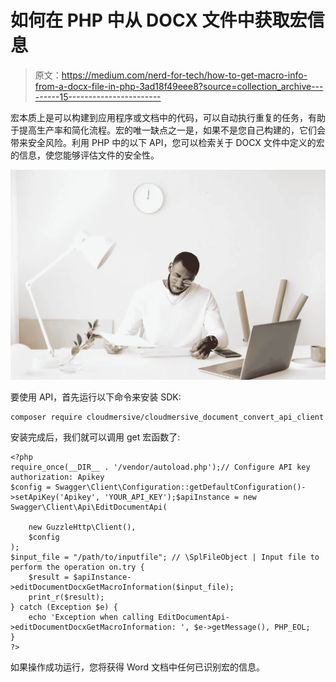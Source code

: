 # 如何在 PHP 中从 DOCX 文件中获取宏信息

> 原文：<https://medium.com/nerd-for-tech/how-to-get-macro-info-from-a-docx-file-in-php-3ad18f49eee8?source=collection_archive---------15----------------------->

宏本质上是可以构建到应用程序或文档中的代码，可以自动执行重复的任务，有助于提高生产率和简化流程。宏的唯一缺点之一是，如果不是您自己构建的，它们会带来安全风险。利用 PHP 中的以下 API，您可以检索关于 DOCX 文件中定义的宏的信息，使您能够评估文件的安全性。

![](img/f1eef823b68d09a3b0a841d529dca120.png)

要使用 API，首先运行以下命令来安装 SDK:

```
composer require cloudmersive/cloudmersive_document_convert_api_client
```

安装完成后，我们就可以调用 get 宏函数了:

```
<?php
require_once(__DIR__ . '/vendor/autoload.php');// Configure API key authorization: Apikey
$config = Swagger\Client\Configuration::getDefaultConfiguration()->setApiKey('Apikey', 'YOUR_API_KEY');$apiInstance = new Swagger\Client\Api\EditDocumentApi(

    new GuzzleHttp\Client(),
    $config
);
$input_file = "/path/to/inputfile"; // \SplFileObject | Input file to perform the operation on.try {
    $result = $apiInstance->editDocumentDocxGetMacroInformation($input_file);
    print_r($result);
} catch (Exception $e) {
    echo 'Exception when calling EditDocumentApi->editDocumentDocxGetMacroInformation: ', $e->getMessage(), PHP_EOL;
}
?>
```

如果操作成功运行，您将获得 Word 文档中任何已识别宏的信息。